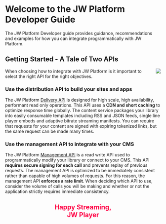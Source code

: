 # Welcome to the JW Platform Developer Guide

The JW Platform Developer guide provides guidance, recommendations and examples for how you can integrate programmatically with JW Platform.

## Getting Started - A Tale of Two APIs
<img align="right" src=docs/developer-guide/images/JWPlatformDiagram.png>

When choosing how to integrate with JW Platform is it important to select the right API for the right objectives.


### Use the distribution API to build your sites and apps

The JW Platform [Delivery API](/delivery-api/index.md) is designed for high scale, high availability, performant read only operations. This API uses a **CDN and short caching** to optimize response time globally. The content service packages your library into easily consumable templates including RSS and JSON feeds, single line player embeds and adaptive bitrate streaming manifests. You can require that requests for your content are signed with expiring tokenized links, but the same request can be made many times.

### Use the management API to integrate with your CMS

The JW Platform [Management API](/management-api/index.md) is a read write API used to programmatically modify your library or connect to your CMS. This API **requires secure signing for each call** and prevents replay of previous requests. The management API is optimized to be immediately consistent rather than capable of high volumes of requests. For this reason, the management API **enforces a rate limit**. When deciding which API to use, consider the volume of calls you will be making and whether or not the application strictly requires immediate consistency.


<h2 align="center" style="color:#FF0046">
Happy Streaming,<BR>
JW Player
</h2>
